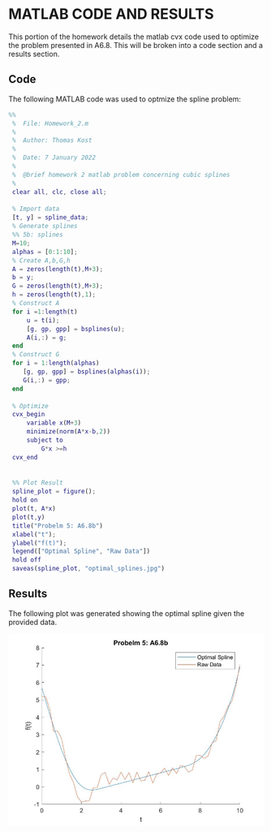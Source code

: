 # MATLAB CODE AND RESULTS
This portion of the homework details the matlab cvx code used to optimize the problem presented in A6.8. This will be broken into a code section and a results section.

## Code
The following MATLAB code was used to optmize the spline problem:
``` MATLAB
%%
 %  File: Homework_2.m
 % 
 %  Author: Thomas Kost
 %  
 %  Date: 7 January 2022
 %  
 %  @brief homework 2 matlab problem concerning cubic splines
 %
 clear all, clc, close all;
 
 % Import data
 [t, y] = spline_data;
 % Generate splines
 %% 5b: splines
 M=10;
 alphas = [0:1:10];
 % Create A,b,G,h
 A = zeros(length(t),M+3);
 b = y;
 G = zeros(length(t),M+3);
 h = zeros(length(t),1);
 % Construct A
 for i =1:length(t)
     u = t(i);
     [g, gp, gpp] = bsplines(u);
     A(i,:) = g;
 end
 % Construct G
 for i = 1:length(alphas)
    [g, gp, gpp] = bsplines(alphas(i));
    G(i,:) = gpp;
 end

 % Optimize
 cvx_begin
     variable x(M+3)
     minimize(norm(A*x-b,2))
     subject to 
         G*x >=h
 cvx_end


 %% Plot Result
 spline_plot = figure();
 hold on
 plot(t, A*x)
 plot(t,y)
 title("Probelm 5: A6.8b")
 xlabel("t");
 ylabel("f(t)");
 legend(["Optimal Spline", "Raw Data"])
 hold off
 saveas(spline_plot, "optimal_splines.jpg")

 ```

## Results
 The following plot was generated showing the optimal spline given the provided data.

 ![Optimal spline](optimal_splines.jpg)